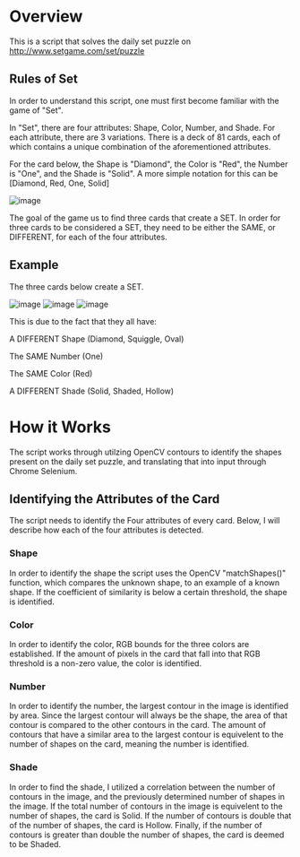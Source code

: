 # Overview

This is a script that solves the daily set puzzle on http://www.setgame.com/set/puzzle

## Rules of Set

In order to understand this script, one must first become familiar with the game of "Set".

In "Set", there are four attributes: Shape, Color, Number, and Shade.  For each attribute, there are 3 variations. There is a deck of 81 cards, each of which contains a unique combination of the aforementioned attributes.

For the card below, the Shape is "Diamond", the Color is "Red", the Number is "One", and the Shade is "Solid".  A more simple notation for this can be [Diamond, Red, One, Solid]

![image](https://user-images.githubusercontent.com/92408910/222538393-5a11a0f6-7668-4d49-9333-b3840b094774.png)

The goal of the game us to find three cards that create a SET.  In order for three cards to be considered a SET, they need to be either the SAME, or DIFFERENT, for each of the four attributes.

## Example

The three cards below create a SET.

![image](https://user-images.githubusercontent.com/92408910/222541622-a013435a-410e-47b7-aff8-35834a27ad60.png) ![image](https://user-images.githubusercontent.com/92408910/222541543-3718210c-9c18-45df-b066-acdf0f44f816.png) ![image](https://user-images.githubusercontent.com/92408910/222541687-08f873a1-dcd6-4d53-9927-0578d034e5d5.png)

This is due to the fact that they all have:

A DIFFERENT Shape (Diamond, Squiggle, Oval)

The SAME Number (One)

The SAME Color (Red)

A DIFFERENT Shade (Solid, Shaded, Hollow)

# How it Works

The script works through utilzing OpenCV contours to identify the shapes present on the daily set puzzle, and translating that into input through Chrome Selenium.

## Identifying the Attributes of the Card

The script needs to identify the Four attributes of every card.  Below, I will describe how each of the four attributes is detected.

### Shape

In order to identify the shape the script uses the OpenCV "matchShapes()" function, which compares the unknown shape, to an example of a known shape.  If the coefficient of similarity is below a certain threshold, the shape is identified.

### Color

In order to identify the color, RGB bounds for the three colors are established.  If the amount of pixels in the card that fall into that RGB threshold is a non-zero value, the color is identified.

### Number

In order to identify the number, the largest contour in the image is identified by area.  Since the largest contour will always be the shape, the area of that contour is compared to the other contours in the card.  The amount of contours that have a similar area to the largest contour is equivelent to the number of shapes on the card, meaning the number is identified.

### Shade

In order to find the shade, I utilized a correlation between the number of contours in the image, and the previously determined number of shapes in the image.  If the total number of contours in the image is equivelent to the number of shapes, the card is Solid.  If the number of contours is double that of the number of shapes, the card is Hollow.  Finally, if the number of contours is greater than double the number of shapes, the card is deemed to be Shaded.
